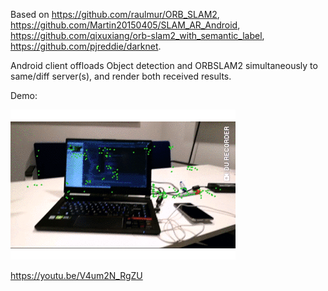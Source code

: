 Based on https://github.com/raulmur/ORB_SLAM2, https://github.com/Martin20150405/SLAM_AR_Android, https://github.com/qixuxiang/orb-slam2_with_semantic_label, https://github.com/pjreddie/darknet. 

Android client offloads Object detection and ORBSLAM2 simultaneously to same/diff server(s), 
and render both received results.

Demo:

![](demo.gif)

https://youtu.be/V4um2N_RgZU
